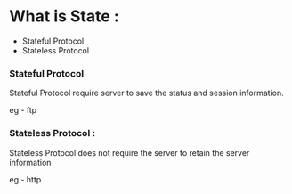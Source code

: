 # What is State :
- Stateful Protocol
- Stateless Protocol

### Stateful Protocol
Stateful Protocol require server to save the status and session information.

eg - ftp

### Stateless Protocol :
Stateless Protocol does not require the server to retain the server information

eg - http 
